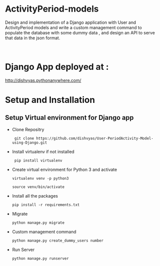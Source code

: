 # ActivityPeriod-models
Design and implementation of a Django application with User and ActivityPeriod models and write
a custom management command to populate the database with some dummy data , and design an API to serve that data in the json format.

<br>

# Django App deployed at : 
http://dishvyas.pythonanywhere.com/



# Setup and Installation
##  Setup Virtual environment for Django app


- Clone Repositry
    <pre><code> git clone https://github.com/dishvyas/User-PeriodActivity-Model-using-Django.git</pre></code>


- Install virtualenv if not installed
    <pre><code> pip install virtualenv </pre></code> 

- Create virtual environment for Python 3 and activate
    <pre><code>virtualenv venv -p python3 </pre></code> 
    <pre><code>source venv/bin/activate</pre></code>

- Install all the packages
    <pre><code>pip install -r requirements.txt</pre></code>
   

- Migrate
    <pre><code>python manage.py migrate</code></pre>
    
- Custom management command 
    <pre><code>python manage.py create_dummy_users number</code></pre>   
 
- Run Server
    <pre><code>python manage.py runserver</code></pre>

